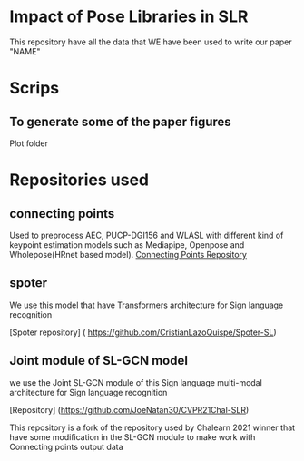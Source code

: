 # Impact of Pose Libraries in SLR

This repository have all the data that WE have been used to write our paper "NAME"

# Scrips

## To generate some of the paper figures

Plot folder

# Repositories used

## connecting points

Used to preprocess AEC, PUCP-DGI156 and WLASL with different kind of keypoint estimation models such as Mediapipe, Openpose and Wholepose(HRnet based model).
[Connecting Points Repository](https://github.com/JoeNatan30/ConnectingPoints)

## spoter

We use this model that have Transformers architecture for Sign language recognition

[Spoter repository] ( https://github.com/CristianLazoQuispe/Spoter-SL)

## Joint module of SL-GCN model

we use the Joint SL-GCN module of this Sign language multi-modal architecture for Sign language recognition

[Repository] (https://github.com/JoeNatan30/CVPR21Chal-SLR)

This repository is a fork of the repository used by Chalearn 2021 winner that have some modification in the SL-GCN module to make work with Connecting points output data

